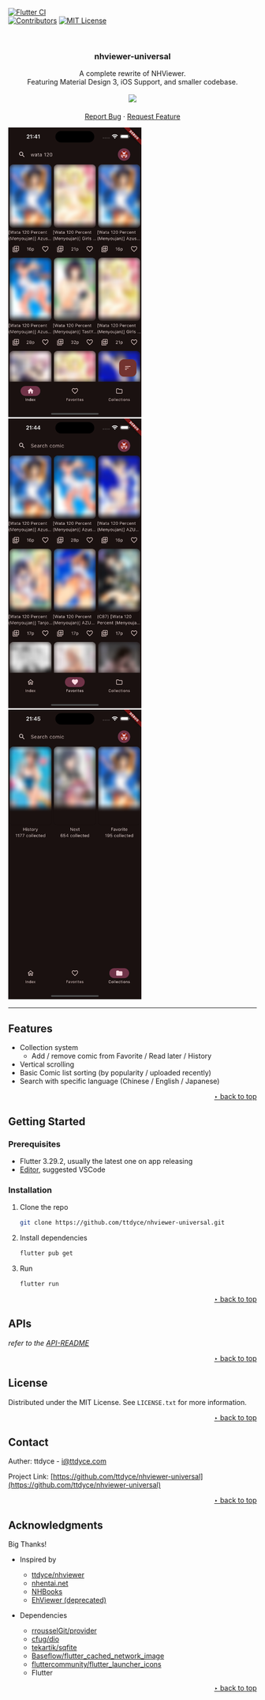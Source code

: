 <!-- Improved compatibility of back to top link: See: https://github.com/othneildrew/Best-README-Template/pull/73 -->
<a name="readme-top"></a>
<!--
*** Thanks for checking out the Best-README-Template. If you have a suggestion
*** that would make this better, please fork the repo and create a pull request
*** or simply open an issue with the tag "enhancement".
*** Don't forget to give the project a star!
*** Thanks again! Now go create something AMAZING! :D
-->



<!-- PROJECT SHIELDS -->
<!--
*** I'm using markdown "reference style" links for readability.
*** Reference links are enclosed in brackets [ ] instead of parentheses ( ).
*** See the bottom of this document for the declaration of the reference variables
*** for contributors-url, forks-url, etc. This is an optional, concise syntax you may use.
*** https://www.markdownguide.org/basic-syntax/#reference-style-links
-->
[![Flutter CI](https://github.com/ttdyce/nhviewer-universal/actions/workflows/flutter-workflow.yml/badge.svg)](https://github.com/ttdyce/nhviewer-universal/actions/workflows/flutter-workflow.yml)
<br />
[![Contributors][contributors-shield]][contributors-url]
[![MIT License][license-shield]][license-url]
<!-- [![Forks][forks-shield]][forks-url]
[![Stargazers][stars-shield]][stars-url]
[![Issues][issues-shield]][issues-url] -->
<!-- [![LinkedIn][linkedin-shield]][linkedin-url] -->



<!-- PROJECT LOGO -->
<br />
<div align="center">
  <!-- <a href="https://github.com/ttdyce/nhviewer-universal">
    <img src="assets/icon/icon.png" alt="Logo" width="80" height="80">
  </a> -->

<h3 align="center">nhviewer-universal</h3>

  <p align="center">
    A complete rewrite of NHViewer. <br />
    Featuring Material Design 3, iOS Support, and smaller codebase. 
    <br />
    <br />
    <img src='https://storage.googleapis.com/cms-storage-bucket/916809aa4c8f73ad70d2.svg' width=160>
    <br />
    <br />
    <!-- <a href="https://github.com/ttdyce/nhviewer-universal"><strong>Explore the docs »</strong></a> -->
    <!-- <br /> -->
    <a href="https://github.com/ttdyce/nhviewer-universal/issues">Report Bug</a>
    ·
    <a href="https://github.com/ttdyce/nhviewer-universal/issues">Request Feature</a>
  </p>
</div>

<!-- ABOUT THE PROJECT -->
<!-- ## About The Project -->

<!-- todo 20240329 provide in-app screenshots -->
<!-- [![Product Name Screen Shot][product-screenshot]](https://example.com) -->

<!-- Here's a blank template to get started: To avoid retyping too much info. Do a search and replace with your text editor for the following: `ttdyce`, `nhviewer-universal`, `twitter_handle`, `linkedin_username`, `email_client`, `email`, `nhviewer-universal`, `A complete rewrite of NHViewer, with flutter. Featuring Material Design 3, better performance, and smaller codebase. `

<p align="right"> <a href="#readme-top"> ‣ back to top</a> </p> -->

<p>
<img src="./readme-asset/index-and-search.png" alt="Search result display demo" width="270">
<img src="./readme-asset/favorites.png" alt="Favorite page demo" width="270">
<img src="./readme-asset/collections.png" alt="Collection display demo" width="270">
</p>

<hr>

## Features

- Collection system
  - Add / remove comic from Favorite / Read later / History
- Vertical scrolling
- Basic Comic list sorting (by popularity / uploaded recently)
- Search with specific language (Chinese / English / Japanese)

<p align="right"> <a href="#readme-top"> ‣ back to top</a> </p>

<!-- GETTING STARTED -->
## Getting Started

### Prerequisites

- Flutter 3.29.2, usually the latest one on app releasing
- [Editor](https://docs.flutter.dev/get-started/editor), suggested VSCode

### Installation

1. Clone the repo
   ```sh
   git clone https://github.com/ttdyce/nhviewer-universal.git
   ```
2. Install dependencies
   ```sh
   flutter pub get
   ```
3. Run
   ```sh
   flutter run
   ```

<p align="right"> <a href="#readme-top"> ‣ back to top</a> </p>


<!-- USAGE EXAMPLES -->
<!-- ## Usage

Use this space to show useful examples of how a project can be used. Additional screenshots, code examples and demos work well in this space. You may also link to more resources.

_For more examples, please refer to the [Documentation](https://example.com)_

<p align="right"> <a href="#readme-top"> ‣ back to top</a> </p>
 -->
 
## APIs

_refer to the [API-README](API-README.md)_

<p align="right"> <a href="#readme-top"> ‣ back to top</a> </p>


<!-- LICENSE -->
## License

Distributed under the MIT License. See `LICENSE.txt` for more information.

<p align="right"> <a href="#readme-top"> ‣ back to top</a> </p>


<!-- CONTACT -->
## Contact

Auther: ttdyce - i@ttdyce.com

Project Link: [https://github.com/ttdyce/nhviewer-universal](https://github.com/ttdyce/nhviewer-universal)

<p align="right"> <a href="#readme-top"> ‣ back to top</a> </p>


<!-- ACKNOWLEDGMENTS -->
## Acknowledgments

Big Thanks!

- Inspired by
  - [ttdyce/nhviewer](https://github.com/ttdyce/NHentai-NHViewer)
  - [nhentai.net](https://nhentai.net)
  - [NHBooks](https://github.com/NHMoeDev/NHentai-android)
  - [EhViewer (deprecated)](https://github.com/seven332/EhViewer)

- Dependencies
  - [rrousselGit/provider](https://github.com/rrousselGit/provider)
  - [cfug/dio](https://github.com/cfug/dio)
  - [tekartik/sqfite](https://github.com/tekartik/sqflite)
  - [Baseflow/flutter_cached_network_image](https://github.com/Baseflow/flutter_cached_network_image)
  - [fluttercommunity/flutter_launcher_icons](https://github.com/fluttercommunity/flutter_launcher_icons/)
  - Flutter

<p align="right"> <a href="#readme-top"> ‣ back to top</a> </p>


<!-- MARKDOWN LINKS & IMAGES -->
<!-- https://www.markdownguide.org/basic-syntax/#reference-style-links -->
[contributors-shield]: https://img.shields.io/github/contributors/ttdyce/nhviewer-universal.svg?style=for-the-badge
[contributors-url]: https://github.com/ttdyce/nhviewer-universal/graphs/contributors
[stars-shield]: https://img.shields.io/github/stars/ttdyce/nhviewer-universal.svg?style=for-the-badge
[stars-url]: https://github.com/ttdyce/nhviewer-universal/stargazers
[issues-shield]: https://img.shields.io/github/issues/ttdyce/nhviewer-universal.svg?style=for-the-badge
[issues-url]: https://github.com/ttdyce/nhviewer-universal/issues
[license-shield]: https://img.shields.io/github/license/ttdyce/nhviewer-universal.svg?style=for-the-badge
[license-url]: https://github.com/ttdyce/nhviewer-universal/blob/main/LICENSE.txt
[product-screenshot]: images/screenshot.png
[Flutter]: https://img.shields.io/badge/flutter-blue?style=for-the-badge&logo=flutter
[Flutter-url]: https://Flutter.dev/
